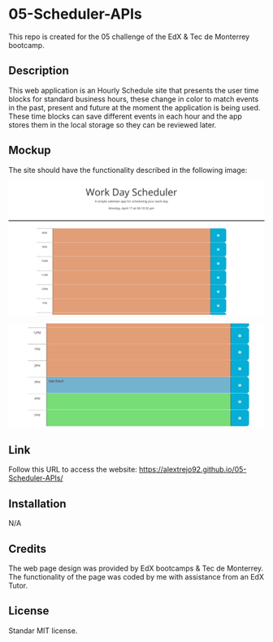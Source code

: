 # 05-Scheduler-APIs
This repo is created for the 05 challenge of the EdX &amp; Tec de Monterrey bootcamp.

## Description

This web application is an Hourly Schedule site that presents the user time blocks for standard business hours, these change in color to match events in the past, present and future at the moment the application is being used. These time blocks can save different events in each hour and the app stores them in the local storage so they can be reviewed later.

## Mockup

The site should have the functionality described in the following image:

![alt text](./assets/img/screenshot1.png)

![alt text](./assets/img/screenshot2.png)

## Link

Follow this URL to access the website: https://alextrejo92.github.io/05-Scheduler-APIs/

## Installation

N/A

## Credits

The web page design was provided by EdX bootcamps & Tec de Monterrey. The functionality of the page was coded by me with assistance from an EdX Tutor.

## License

Standar MIT license.